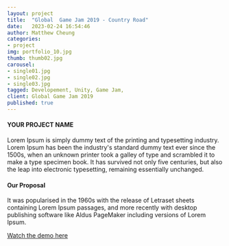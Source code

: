 ```yaml
---
layout: project
title:  "Global  Game Jam 2019 - Country Road"
date:   2023-02-24 16:54:46
author: Matthew Cheung
categories:
- project
img: portfolio_10.jpg
thumb: thumb02.jpg
carousel:
- single01.jpg
- single02.jpg
- single03.jpg
tagged: Developement, Unity, Game Jam,
client: Global Game Jam 2019
published: true
---
```

#### YOUR PROJECT NAME
Lorem Ipsum is simply dummy text of the printing and typesetting industry. Lorem Ipsum has been the industry's standard dummy text ever since the 1500s, when an unknown printer took a galley of type and scrambled it to make a type specimen book. It has survived not only five centuries, but also the leap into electronic typesetting, remaining essentially unchanged.

#### Our Proposal
It was popularised in the 1960s with the release of Letraset sheets containing Lorem Ipsum passages, and more recently with desktop publishing software like Aldus PageMaker including versions of Lorem Ipsum.

[Watch the demo here][demo]

[demo]:https://drive.google.com/file/d/1I1oeRbFoGDDvIBl0mU-ngmUBNcd5KnfV/view?usp=sharing
